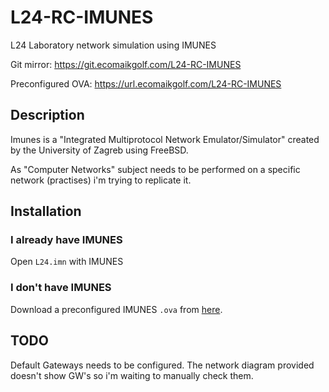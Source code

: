# L24-RC-IMUNES
L24 Laboratory network simulation using IMUNES

Git mirror: https://git.ecomaikgolf.com/L24-RC-IMUNES

Preconfigured OVA: https://url.ecomaikgolf.com/L24-RC-IMUNES

## Description
Imunes is a "Integrated Multiprotocol Network Emulator/Simulator" created by the University of Zagreb using FreeBSD.

As "Computer Networks" subject needs to be performed on a specific network (practises) i'm trying to replicate it.

## Installation
### I already have IMUNES
Open `L24.imn` with IMUNES

### I don't have IMUNES
Download a preconfigured IMUNES `.ova` from [here](https://url.ecomaikgolf.com/L24-RC-IMUNES).

## TODO
Default Gateways needs to be configured. The network diagram provided doesn't show GW's so i'm waiting to manually check them.
